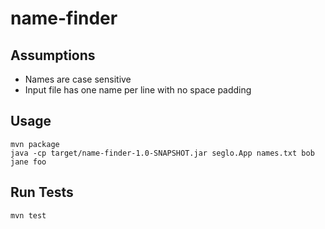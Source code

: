# name-finder

## Assumptions

* Names are case sensitive
* Input file has one name per line with no space padding

## Usage

```
mvn package
java -cp target/name-finder-1.0-SNAPSHOT.jar seglo.App names.txt bob jane foo
```

## Run Tests

```
mvn test
```
